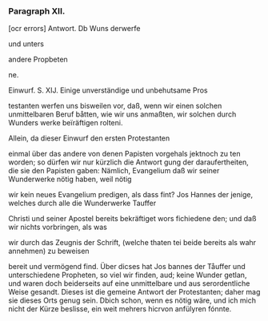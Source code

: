 
<!-- Seite 412 -->
### Paragraph  XII. ###

[ocr errors]
Antwort. Db Wuns derwerfe

und unters

andere Propbeten

ne.

Einwurf. S. XIJ. Einige unverständige und unbehutsame Pros

testanten werfen uns bisweilen vor, daß, wenn wir einen solchen unmittelbaren Beruf båtten, wie wir uns anmaßten, wir solchen durch Wunders werke beïräftigen rolteni.

Allein, da dieser Einwurf den ersten Protestanten

einmal über das andere von denen Papisten vorgehals jektnoch zu ten worden; so dürfen wir nur kürzlich die Antwort gung der daraufertheiten, die sie den Papisten gaben: Nämlich, Evangelium daß wir seiner Wunderwerke nötig haben, weil nötig

wir kein neues Evangelium predigen, als dass fint? Jos Hannes der jenige, welches durch alle die Wunderwerke Tauffer

Christi und seiner Apostel bereits bekräftiget wors fichiedene den; und daß wir nichts vorbringen, als was

wir durch das Zeugnis der Schrift, (welche thaten tei beide bereits als wahr annehmen) zu beweisen

bereit und vermögend find. Über dicses hat Jos bannes der Tåuffer und unterschiedene Propheten, so viel wir finden, aud; keine Wunder getlan, und waren doch beiderseits auf eine unmittelbare und aus serordentliche Weise gesandt. Dieses ist die gemeine Antwort der Protestanten; daher mag sie dieses Orts genug sein. Dbich schon, wenn es nötig wäre, und ich mich nicht der Kürze beslisse, ein weit mehrers hicrvon anfülyren fónnte.

